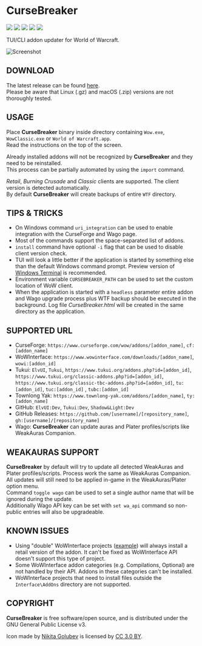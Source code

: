 # CurseBreaker

[<img src="https://img.shields.io/github/release/AcidWeb/CurseBreaker">](https://github.com/AcidWeb/CurseBreaker/releases/latest) [<img src="https://img.shields.io/github/downloads/AcidWeb/CurseBreaker/latest/total">](https://github.com/AcidWeb/CurseBreaker/releases/latest) [<img src="https://img.shields.io/github/downloads/AcidWeb/CurseBreaker/total">](https://github.com/AcidWeb/CurseBreaker/releases/latest) [<img src="https://img.shields.io/github/workflow/status/AcidWeb/CurseBreaker/Binary%20builder">](https://github.com/AcidWeb/CurseBreaker/actions) [<img src="https://img.shields.io/discord/362155557488164874?logo=discord">](https://discord.gg/G2SXFGb)

TUI/CLI addon updater for World of Warcraft.

![Screenshot](https://i.imgur.com/A3DH1xf.png)

## DOWNLOAD
The latest release can be found [here](https://github.com/AcidWeb/CurseBreaker/releases/latest).\
Please be aware that Linux (.gz) and macOS (.zip) versions are not thoroughly tested.

## USAGE
Place **CurseBreaker** binary inside directory containing `Wow.exe`, `WowClassic.exe` or `World of Warcraft.app`.\
Read the instructions on the top of the screen.

Already installed addons will not be recognized by **CurseBreaker** and they need to be reinstalled.\
This process can be partially automated by using the `import` command.

_Retail_, _Burning Crusade_ and _Classic_ clients are supported. The client version is detected automatically.\
By default **CurseBreaker** will create backups of entire `WTF` directory.

## TIPS & TRICKS
- On Windows command `uri_integration` can be used to enable integration with the CurseForge and Wago page.
- Most of the commands support the space-separated list of addons.
- `install` command have optional `-i` flag that can be used to disable client version check.
- TUI will look a little better if the application is started by something else than the default Windows command prompt. Preview version of [Windows Terminal](https://aka.ms/terminal-preview) is recommended.
- Environment variable `CURSEBREAKER_PATH` can be used to set the custom location of WoW client.
- When the application is started with a `headless` parameter entire addon and Wago upgrade process plus WTF backup should be executed in the background. Log file _CurseBreaker.html_ will be created in the same directory as the application.

## SUPPORTED URL
- CurseForge: `https://www.curseforge.com/wow/addons/[addon_name]`, `cf:[addon_name]`
- WoWInterface: `https://www.wowinterface.com/downloads/[addon_name]`, `wowi:[addon_id]`
- Tukui: `ElvUI`, `Tukui`, `https://www.tukui.org/addons.php?id=[addon_id]`, `https://www.tukui.org/classic-addons.php?id=[addon_id]`, `https://www.tukui.org/classic-tbc-addons.php?id=[addon_id]`, `tu:[addon_id]`, `tuc:[addon_id]` , `tubc:[addon_id]`
- Townlong Yak: `https://www.townlong-yak.com/addons/[addon_name]`, `ty:[addon_name]`
- GitHub: `ElvUI:Dev`, `Tukui:Dev`, `Shadow&Light:Dev`
- GitHub Releases: `https://github.com/[username]/[repository_name]`, `gh:[username]/[repository_name]`
- Wago: **CurseBreaker** can update auras and Plater profiles/scripts like WeakAuras Companion.

## WEAKAURAS SUPPORT
**CurseBreaker** by default will try to update all detected WeakAuras and Plater profiles/scripts. Process work the same as WeakAuras Companion.\
All updates will still need to be applied in-game in the WeakAuras/Plater option menu.\
Command `toggle wago` can be used to set a single author name that will be ignored during the update.\
Additionally Wago API key can be set with `set wa_api` command so non-public entries will also be upgradeable.

## KNOWN ISSUES
- Using "double" WoWInterface projects ([example](https://www.wowinterface.com/downloads/info5086-BigWigsBossmods)) will always install a retail version of the addon. It can't be fixed as WoWInterface API doesn't support this type of project.
- Some WoWInterface addon categories (e.g. Compilations, Optional) are not handled by their API. Addons in these categories can't be installed.
- WoWInterface projects that need to install files outside the `Interface\AddOns` directory are not supported.

## COPYRIGHT
**CurseBreaker** is free software/open source, and is distributed under the GNU General Public License v3.

Icon made by [Nikita Golubev](https://www.flaticon.com/authors/nikita-golubev) is licensed by [CC 3.0 BY](http://creativecommons.org/licenses/by/3.0/).

